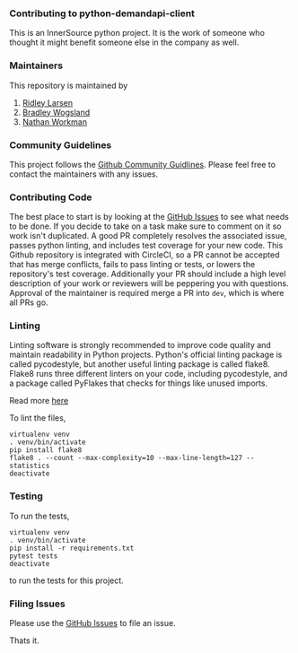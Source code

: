### Contributing to python-demandapi-client

This is an InnerSource python project. It is the work of someone who thought it might benefit someone else in the company as well.

### Maintainers

This repository is maintained by

1. [Ridley Larsen](@RidleyLarsen)
2. [Bradley Wogsland](@wogsland)
3. [Nathan Workman](@nathanworkman)

### Community Guidelines

This project follows the [Github Community Guidlines](https://help.github.com/en/github/site-policy/github-community-guidelines). Please feel free to contact the maintainers with any issues.

### Contributing Code

The best place to start is by looking at the [GitHub Issues](https://github.com/dynata/python-demandapi-client/issues) to see what needs to be done. If you decide to take on a task make sure to comment on it so work isn't duplicated. A good PR completely resolves the associated issue, passes python linting, and includes test coverage for your new code. This Github repository is integrated with CircleCI, so a PR cannot be accepted that has merge conflicts, fails to pass linting or tests, or lowers the repository's test coverage. Additionally your PR should include a high level description of your work or reviewers will be peppering you with questions. Approval of the maintainer is required merge a PR into `dev`, which is where all PRs go.

### Linting

Linting software is strongly recommended to improve code quality and maintain readability in Python projects. Python's official linting package is called pycodestyle, but another useful linting package is called flake8. Flake8 runs three different linters on your code, including pycodestyle, and a package called PyFlakes that checks for things like unused imports.

Read more [here](http://flake8.pycqa.org/en/latest/)

To lint the files,

    virtualenv venv
    . venv/bin/activate
    pip install flake8
    flake8 . --count --max-complexity=10 --max-line-length=127 --statistics
    deactivate

### Testing

To run the tests,

    virtualenv venv
    . venv/bin/activate
    pip install -r requirements.txt
    pytest tests
    deactivate

to run the tests for this project.

### Filing Issues

Please use the [GitHub Issues](https://github.com/dynata/python-demandapi-client/issues/new) to file an issue.

Thats it.
